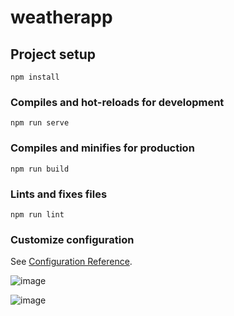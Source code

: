 # weatherapp

## Project setup
```
npm install
```

### Compiles and hot-reloads for development
```
npm run serve
```

### Compiles and minifies for production
```
npm run build
```

### Lints and fixes files
```
npm run lint
```

### Customize configuration
See [Configuration Reference](https://cli.vuejs.org/config/).

![image](https://user-images.githubusercontent.com/55105998/175773718-ca12ddc3-742e-4c93-a31a-e4a26cc38773.png)

![image](https://user-images.githubusercontent.com/55105998/175773733-8810f6c3-2271-40dc-9e8a-3e5e131a5a1c.png)
